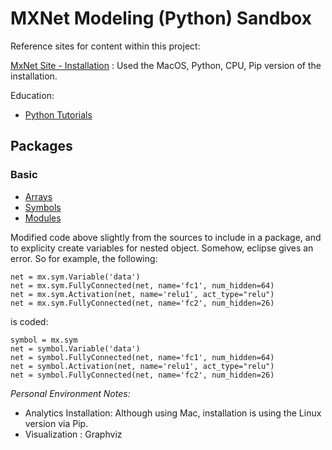 # MXNet Modeling (Python) Sandbox

Reference sites for content within this project:

[MxNet Site - Installation](http://mxnet.io/get_started/install.html) : Used the MacOS, Python, CPU, Pip version of the installation.

Education:
- [Python Tutorials](http://mxnet.io/api/python/index.html)

## Packages

### Basic

- [Arrays](http://mxnet.io/tutorials/basic/ndarray.html)
- [Symbols](http://mxnet.io/tutorials/basic/symbol.html)
- [Modules](http://mxnet.io/tutorials/basic/module.html)

Modified code above slightly from the sources to include in a package, and to explicity create variables for nested object.  Somehow, eclipse gives an error. So for example, the following:

```
net = mx.sym.Variable('data')
net = mx.sym.FullyConnected(net, name='fc1', num_hidden=64)
net = mx.sym.Activation(net, name='relu1', act_type="relu")
net = mx.sym.FullyConnected(net, name='fc2', num_hidden=26)
```

is coded:

```
symbol = mx.sym
net = symbol.Variable('data')
net = symbol.FullyConnected(net, name='fc1', num_hidden=64)
net = symbol.Activation(net, name='relu1', act_type="relu")
net = symbol.FullyConnected(net, name='fc2', num_hidden=26)
```

_Personal Environment Notes:_
- Analytics Installation:  Although using Mac, installation is using the Linux version via Pip.
- Visualization : Graphviz
